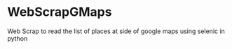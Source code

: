# WebScrapGMaps
Web Scrap to read the list of places at side of google maps using selenic in python
